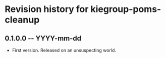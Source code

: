 # Revision history for kiegroup-poms-cleanup

## 0.1.0.0  -- YYYY-mm-dd

* First version. Released on an unsuspecting world.
